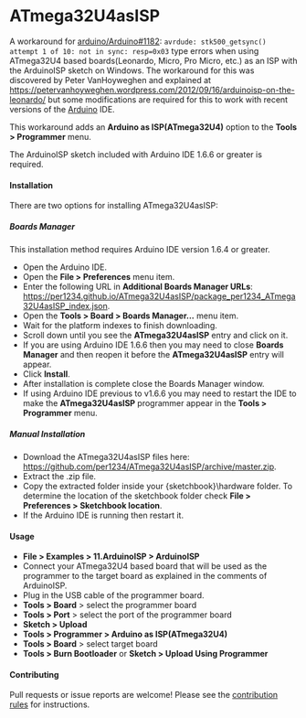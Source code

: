 ATmega32U4asISP
==========

A workaround for [arduino/Arduino#1182](https://github.com/arduino/Arduino/issues/1182): `avrdude: stk500_getsync() attempt 1 of 10: not in sync: resp=0x03` type errors when using ATmega32U4 based boards(Leonardo, Micro, Pro Micro, etc.) as an ISP with the ArduinoISP sketch on Windows. The workaround for this was discovered by Peter VanHoyweghen and explained at https://petervanhoyweghen.wordpress.com/2012/09/16/arduinoisp-on-the-leonardo/ but some modifications are required for this to work with recent versions of the [Arduino](http://arduino.cc) IDE.

This workaround adds an **Arduino as ISP(ATmega32U4)** option to the **Tools > Programmer** menu.

The ArduinoISP sketch included with Arduino IDE 1.6.6 or greater is required.


<a id="installation"></a>
#### Installation
There are two options for installing ATmega32U4asISP:
##### Boards Manager
This installation method requires Arduino IDE version 1.6.4 or greater.
- Open the Arduino IDE.
- Open the **File > Preferences** menu item.
- Enter the following URL in **Additional Boards Manager URLs**: https://per1234.github.io/ATmega32U4asISP/package_per1234_ATmega32U4asISP_index.json.
- Open the **Tools > Board > Boards Manager...** menu item.
- Wait for the platform indexes to finish downloading.
- Scroll down until you see the **ATmega32U4asISP** entry and click on it.
- If you are using Arduino IDE 1.6.6 then you may need to close **Boards Manager** and then reopen it before the **ATmega32U4asISP** entry will appear.
- Click **Install**.
- After installation is complete close the Boards Manager window.
- If using Arduino IDE previous to v1.6.6 you may need to restart the IDE to make the **ATmega32U4asISP** programmer appear in the **Tools > Programmer** menu.

##### Manual Installation
- Download the ATmega32U4asISP files here: https://github.com/per1234/ATmega32U4asISP/archive/master.zip.
- Extract the .zip file.
- Copy the extracted folder inside your {sketchbook}\hardware folder. To determine the location of the sketchbook folder check **File > Preferences > Sketchbook location**.
- If the Arduino IDE is running then restart it.


<a id="usage"></a>
#### Usage
- **File > Examples > 11.ArduinoISP > ArduinoISP**
- Connect your ATmega32U4 based board that will be used as the programmer to the target board as explained in the comments of ArduinoISP.
- Plug in the USB cable of the programmer board.
- **Tools > Board** > select the programmer board
- **Tools > Port** > select the port of the programmer board
- **Sketch > Upload**
- **Tools > Programmer > Arduino as ISP(ATmega32U4)**
- **Tools > Board** > select target board
- **Tools > Burn Bootloader** or **Sketch > Upload Using Programmer**


#### Contributing
Pull requests or issue reports are welcome! Please see the [contribution rules](https://github.com/per1234/ATmega32U4asISP/blob/master/CONTRIBUTING.md) for instructions.
